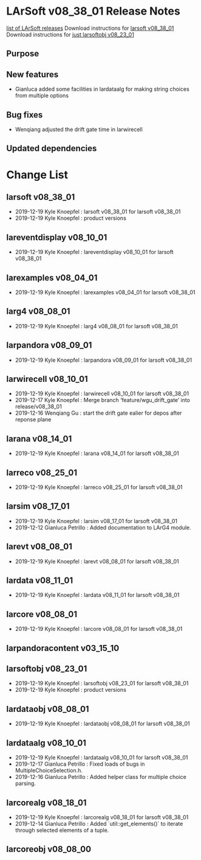 LArSoft v08_38_01 Release Notes
======================================================================

[list of LArSoft releases](LArSoft_release_list)
Download instructions for [larsoft v08_38_01](http://scisoft.fnal.gov/scisoft/bundles/larsoft/v08_38_01/larsoft-v08_38_01.html)
Download instructions for [just larsoftobj v08_23_01](http://scisoft.fnal.gov/scisoft/bundles/larsoftobj/v08_23_01/larsoftobj-v08_23_01.html)

Purpose
--------------------

New features
------------------------------

-   Gianluca added some facilities in lardataalg for making string choices from multiple options

Bug fixes
------------------------

-   Wenqiang adjusted the drift gate time in larwirecell

Updated dependencies
----------------------------------------------

Change List
============================

larsoft v08_38_01
------------------------------------------

-   2019-12-19 Kyle Knoepfel : larsoft v08_38_01 for larsoft v08_38_01
-   2019-12-19 Kyle Knoepfel : product versions

lareventdisplay v08_10_01
----------------------------------------------------------

-   2019-12-19 Kyle Knoepfel : lareventdisplay v08_10_01 for larsoft v08_38_01

larexamples v08_04_01
--------------------------------------------------

-   2019-12-19 Kyle Knoepfel : larexamples v08_04_01 for larsoft v08_38_01

larg4 v08_08_01
--------------------------------------

-   2019-12-19 Kyle Knoepfel : larg4 v08_08_01 for larsoft v08_38_01

larpandora v08_09_01
------------------------------------------------

-   2019-12-19 Kyle Knoepfel : larpandora v08_09_01 for larsoft v08_38_01

larwirecell v08_10_01
--------------------------------------------------

-   2019-12-19 Kyle Knoepfel : larwirecell v08_10_01 for larsoft v08_38_01
-   2019-12-17 Kyle Knoepfel : Merge branch ‘feature/wgu_drift_gate’ into release/v08_38_01
-   2019-12-16 Wenqiang Gu : start the drift gate ealier for depos after reponse plane

larana v08_14_01
----------------------------------------

-   2019-12-19 Kyle Knoepfel : larana v08_14_01 for larsoft v08_38_01

larreco v08_25_01
------------------------------------------

-   2019-12-19 Kyle Knoepfel : larreco v08_25_01 for larsoft v08_38_01

larsim v08_17_01
----------------------------------------

-   2019-12-19 Kyle Knoepfel : larsim v08_17_01 for larsoft v08_38_01
-   2019-12-12 Gianluca Petrillo : Added documentation to LArG4 module.

larevt v08_08_01
----------------------------------------

-   2019-12-19 Kyle Knoepfel : larevt v08_08_01 for larsoft v08_38_01

lardata v08_11_01
------------------------------------------

-   2019-12-19 Kyle Knoepfel : lardata v08_11_01 for larsoft v08_38_01

larcore v08_08_01
------------------------------------------

-   2019-12-19 Kyle Knoepfel : larcore v08_08_01 for larsoft v08_38_01

larpandoracontent v03_15_10
--------------------------------------------------------------

larsoftobj v08_23_01
------------------------------------------------

-   2019-12-19 Kyle Knoepfel : larsoftobj v08_23_01 for larsoft v08_38_01
-   2019-12-19 Kyle Knoepfel : product versions

lardataobj v08_08_01
------------------------------------------------

-   2019-12-19 Kyle Knoepfel : lardataobj v08_08_01 for larsoft v08_38_01

lardataalg v08_10_01
------------------------------------------------

-   2019-12-19 Kyle Knoepfel : lardataalg v08_10_01 for larsoft v08_38_01
-   2019-12-17 Gianluca Petrillo : Fixed loads of bugs in MultipleChoiceSelection.h.
-   2019-12-16 Gianluca Petrillo : Added helper class for multiple choice parsing.

larcorealg v08_18_01
------------------------------------------------

-   2019-12-19 Kyle Knoepfel : larcorealg v08_18_01 for larsoft v08_38_01
-   2019-12-14 Gianluca Petrillo : Added \`util::get_elements()\` to iterate through selected elements of a tuple.

larcoreobj v08_08_00
------------------------------------------------
